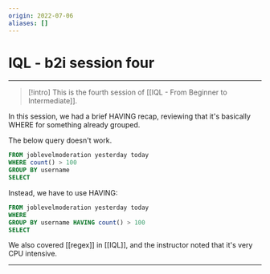 ```yaml
---
origin: 2022-07-06
aliases: []
---
```

# IQL - b2i session four
---
> [!intro]
> This is the fourth session of [[IQL - From Beginner to Intermediate]].

In this session, we had a brief HAVING recap, reviewing that it's basically WHERE for something already grouped.

The below query doesn't work.
```sql
FROM joblevelmoderation yesterday today
WHERE count() > 100
GROUP BY username
SELECT
```

Instead, we have to use HAVING:
```sql
FROM joblevelmoderation yesterday today
WHERE
GROUP BY username HAVING count() > 100
SELECT
```

We also covered [[regex]] in [[IQL]], and the instructor noted that it's very CPU intensive.

---
